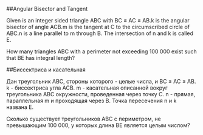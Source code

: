 ##Angular Bisector and Tangent


Given is an integer sided triangle ABC with BC ≤ AC ≤ AB.k is the angular bisector of angle ACB.m is the tangent at C to the circumscribed circle of ABC.n is a line parallel to m through B.
The intersection of n and k is called E.


How many triangles ABC with a perimeter not exceeding 100 000 exist such that BE has integral length?

##Биссектриса и касательная


Дан треугольник ABC, стороны которого - целые числа, и BC ≤ AC ≤ AB.
k - биссектриса угла ACB. m - касательная описанной вокруг треугольника ABC окружности, проведенная через точку C. n - прямая, параллельная m и проходящая через B.
Точка пересечения n и k названа E.



Сколько существует треугольников ABC с периметром, не превышающим 100 000, у которых длина BE является целым числом?

